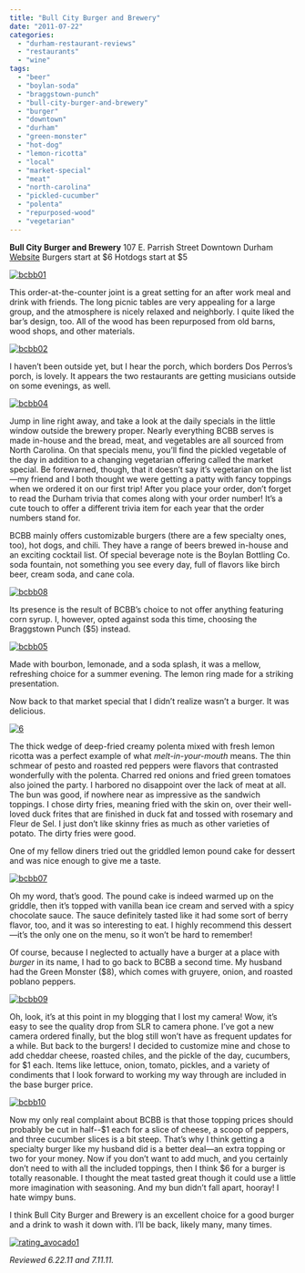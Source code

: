```yaml
---
title: "Bull City Burger and Brewery"
date: "2011-07-22"
categories: 
  - "durham-restaurant-reviews"
  - "restaurants"
  - "wine"
tags: 
  - "beer"
  - "boylan-soda"
  - "braggstown-punch"
  - "bull-city-burger-and-brewery"
  - "burger"
  - "downtown"
  - "durham"
  - "green-monster"
  - "hot-dog"
  - "lemon-ricotta"
  - "local"
  - "market-special"
  - "meat"
  - "north-carolina"
  - "pickled-cucumber"
  - "polenta"
  - "repurposed-wood"
  - "vegetarian"
---
```


**Bull City Burger and Brewery** 107 E. Parrish Street Downtown Durham [Website](http://bullcityburgerandbrewery.com/BCB&B/Home.html) Burgers start at $6 Hotdogs start at $5

[![](http://s3.amazonaws.com/thegourmez-wpmedia/2011/07/bcbb01.jpg "bcbb01")](http://s3.amazonaws.com/thegourmez-wpmedia/2011/07/bcbb01.jpg)

This order-at-the-counter joint is a great setting for an after work meal and drink with friends. The long picnic tables are very appealing for a large group, and the atmosphere is nicely relaxed and neighborly. I quite liked the bar’s design, too. All of the wood has been repurposed from old barns, wood shops, and other materials.

[![](http://s3.amazonaws.com/thegourmez-wpmedia/2011/07/bcbb02.jpg "bcbb02")](http://s3.amazonaws.com/thegourmez-wpmedia/2011/07/bcbb02.jpg)

I haven’t been outside yet, but I hear the porch, which borders Dos Perros’s porch, is lovely. It appears the two restaurants are getting musicians outside on some evenings, as well.

[![](http://s3.amazonaws.com/thegourmez-wpmedia/2011/07/bcbb04.jpg "bcbb04")](http://s3.amazonaws.com/thegourmez-wpmedia/2011/07/bcbb04.jpg)

Jump in line right away, and take a look at the daily specials in the little window outside the brewery proper. Nearly everything BCBB serves is made in-house and the bread, meat, and vegetables are all sourced from North Carolina. On that specials menu, you’ll find the pickled vegetable of the day in addition to a changing vegetarian offering called the market special. Be forewarned, though, that it doesn’t say it’s vegetarian on the list—my friend and I both thought we were getting a patty with fancy toppings when we ordered it on our first trip! After you place your order, don’t forget to read the Durham trivia that comes along with your order number! It’s a cute touch to offer a different trivia item for each year that the order numbers stand for.

BCBB mainly offers customizable burgers (there are a few specialty ones, too), hot dogs, and chili. They have a range of beers brewed in-house and an exciting cocktail list. Of special beverage note is the Boylan Bottling Co. soda fountain, not something you see every day, full of flavors like birch beer, cream soda, and cane cola.

[](http://s3.amazonaws.com/thegourmez-wpmedia/2011/07/bcbb04.jpg)[![](http://s3.amazonaws.com/thegourmez-wpmedia/2011/07/bcbb08.jpg "bcbb08")](http://s3.amazonaws.com/thegourmez-wpmedia/2011/07/bcbb08.jpg)

Its presence is the result of BCBB’s choice to not offer anything featuring corn syrup. I, however, opted against soda this time, choosing the Braggstown Punch ($5) instead.

[![](http://s3.amazonaws.com/thegourmez-wpmedia/2011/07/bcbb05.jpg "bcbb05")](http://s3.amazonaws.com/thegourmez-wpmedia/2011/07/bcbb05.jpg)

Made with bourbon, lemonade, and a soda splash, it was a mellow, refreshing choice for a summer evening. The lemon ring made for a striking presentation.

Now back to that market special that I didn’t realize wasn’t a burger. It was delicious.

[![](http://s3.amazonaws.com/thegourmez-wpmedia/2011/07/bcbb06.jpg "6")](http://s3.amazonaws.com/thegourmez-wpmedia/2011/07/bcbb06.jpg)

The thick wedge of deep-fried creamy polenta mixed with fresh lemon ricotta was a perfect example of what _melt-in-your-mouth_ means. The thin schmear of pesto and roasted red peppers were flavors that contrasted wonderfully with the polenta. Charred red onions and fried green tomatoes also joined the party. I harbored no disappoint over the lack of meat at all. The bun was good, if nowhere near as impressive as the sandwich toppings. I chose dirty fries, meaning fried with the skin on, over their well-loved duck frites that are finished in duck fat and tossed with rosemary and Fleur de Sel. I just don’t like skinny fries as much as other varieties of potato. The dirty fries were good.

One of my fellow diners tried out the griddled lemon pound cake for dessert and was nice enough to give me a taste.

[![](http://s3.amazonaws.com/thegourmez-wpmedia/2011/07/bcbb07.jpg "bcbb07")](http://s3.amazonaws.com/thegourmez-wpmedia/2011/07/bcbb07.jpg)

Oh my word, that’s good. The pound cake is indeed warmed up on the griddle, then it’s topped with vanilla bean ice cream and served with a spicy chocolate sauce. The sauce definitely tasted like it had some sort of berry flavor, too, and it was so interesting to eat. I highly recommend this dessert—it’s the only one on the menu, so it won’t be hard to remember!

Of course, because I neglected to actually have a burger at a place with _burger_ in its name, I had to go back to BCBB a second time. My husband had the Green Monster ($8), which comes with gruyere, onion, and roasted poblano peppers.

[![](http://s3.amazonaws.com/thegourmez-wpmedia/2011/07/bcbb09.jpg "bcbb09")](http://s3.amazonaws.com/thegourmez-wpmedia/2011/07/bcbb09.jpg)

Oh, look, it’s at this point in my blogging that I lost my camera! Wow, it’s easy to see the quality drop from SLR to camera phone. I’ve got a new camera ordered finally, but the blog still won’t have as frequent updates for a while. But back to the burgers! I decided to customize mine and chose to add cheddar cheese, roasted chiles, and the pickle of the day, cucumbers, for $1 each. Items like lettuce, onion, tomato, pickles, and a variety of condiments that I look forward to working my way through are included in the base burger price.

[![](http://s3.amazonaws.com/thegourmez-wpmedia/2011/07/bcbb10.jpg "bcbb10")](http://s3.amazonaws.com/thegourmez-wpmedia/2011/07/bcbb10.jpg)

Now my only real complaint about BCBB is that those topping prices should probably be cut in half--$1 each for a slice of cheese, a scoop of peppers, and three cucumber slices is a bit steep. That’s why I think getting a specialty burger like my husband did is a better deal—an extra topping or two for your money. Now if you don’t want to add much, and you certainly don’t need to with all the included toppings, then I think $6 for a burger is totally reasonable. I thought the meat tasted great though it could use a little more imagination with seasoning. And my bun didn’t fall apart, hooray! I hate wimpy buns.

I think Bull City Burger and Brewery is an excellent choice for a good burger and a drink to wash it down with. I’ll be back, likely many, many times.

[![](http://s3.amazonaws.com/thegourmez-wpmedia/2009/02/rating_avocado1.gif "rating_avocado1")](http://s3.amazonaws.com/thegourmez-wpmedia/2009/02/rating_avocado1.gif)

_Reviewed 6.22.11 and 7.11.11._
